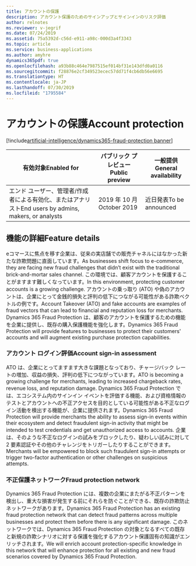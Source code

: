 ```yaml
---
title: アカウントの保護
description: アカウント保護のためのサインアップとサインインのリスク評価
author: relnotes
ms.reviewer: v-jegrif
ms.date: 07/24/2019
ms.assetid: 75a5392d-c56d-e911-a98c-000d3a4f3343
ms.topic: article
ms.service: business-applications
ms.author: amyhre
dynamics365pdf: true
ms.openlocfilehash: a93b88c464e7987515ef014bf31e143dfd0a0116
ms.sourcegitcommit: f28876e2cf349523ecec57dd71f4cb6db56e6695
ms.translationtype: HT
ms.contentlocale: ja-JP
ms.lasthandoff: 07/30/2019
ms.locfileid: "1795584"
---
```

# <a name="account-protection"></a><span data-ttu-id="d5d21-103">アカウントの保護</span><span class="sxs-lookup"><span data-stu-id="d5d21-103">Account protection</span></span>
[!include[artificial-intelligence/dynamics365-fraud-protection banner](../includes/artificial-intelligence/dynamics365-fraud-protection.md)]

| <span data-ttu-id="d5d21-104">有効対象</span><span class="sxs-lookup"><span data-stu-id="d5d21-104">Enabled for</span></span>    |  <span data-ttu-id="d5d21-105">パブリック プレビュー</span><span class="sxs-lookup"><span data-stu-id="d5d21-105">Public preview</span></span> | <span data-ttu-id="d5d21-106">一般提供</span><span class="sxs-lookup"><span data-stu-id="d5d21-106">General availability</span></span> | 
| ---------- | ---------- |---------- |
|<span data-ttu-id="d5d21-107">エンド ユーザー、管理者/作成者による有効化、またはアナリスト</span><span class="sxs-lookup"><span data-stu-id="d5d21-107">End users by admins, makers, or analysts</span></span>|<span data-ttu-id="d5d21-108">2019 年 10 月</span><span class="sxs-lookup"><span data-stu-id="d5d21-108">October 2019</span></span>| <span data-ttu-id="d5d21-109">近日発表</span><span class="sxs-lookup"><span data-stu-id="d5d21-109">To be announced</span></span>|






## <a name="feature-details"></a><span data-ttu-id="d5d21-110">機能の詳細</span><span class="sxs-lookup"><span data-stu-id="d5d21-110">Feature details</span></span>
<!--feature detail start -->
<span data-ttu-id="d5d21-111">eコマースに焦点を移す企業は、従来の実店舗での販売チャネルにはなかった新たな詐欺問題に直面しています。</span><span class="sxs-lookup"><span data-stu-id="d5d21-111">As businesses shift focus to e-commerce, they are facing new fraud challenges that didn’t exist with the traditional brick-and-mortar sales channel.</span></span> <span data-ttu-id="d5d21-112">この環境では、顧客アカウントを保護することがますます難しくなっています。</span><span class="sxs-lookup"><span data-stu-id="d5d21-112">In this environment, protecting customer accounts is a growing challenge.</span></span> <span data-ttu-id="d5d21-113">アカウントの乗っ取り (ATO) や偽のアカウントは、企業にとって金銭的損失と評判の低下につながる可能性がある詐欺ベクトルの例です。</span><span class="sxs-lookup"><span data-stu-id="d5d21-113">Account Takeover (ATO) and fake accounts are examples of fraud vectors that can lead to financial and reputation loss for merchants.</span></span> <span data-ttu-id="d5d21-114">Dynamics 365 Fraud Protection は、顧客のアカウントを保護するための機能を企業に提供し、既存の購入保護機能を強化します。</span><span class="sxs-lookup"><span data-stu-id="d5d21-114">Dynamics 365 Fraud Protection will provide features to businesses to protect their customers' accounts and will augment existing purchase protection capabilities.</span></span>

### <a name="account-sign-in-assessment"></a><span data-ttu-id="d5d21-115">アカウント ログイン評価</span><span class="sxs-lookup"><span data-stu-id="d5d21-115">Account sign-in assessment</span></span>
<span data-ttu-id="d5d21-116">ATO は、企業にとってますます大きな課題となっており、チャージバック レートの増加、収益の損失、評判の低下につながっています。</span><span class="sxs-lookup"><span data-stu-id="d5d21-116">ATO is becoming a growing challenge for merchants, leading to increased chargeback rates, revenue loss, and reputation damage.</span></span> <span data-ttu-id="d5d21-117">Dynamics 365 Fraud Protection では、エコシステム内のサインイン イベントを評価する機能、および資格情報のテストとアカウントへの不正アクセスを目的としている可能性がある不正なログイン活動を検出する機能が、企業に提供されます。</span><span class="sxs-lookup"><span data-stu-id="d5d21-117">Dynamics 365 Fraud Protection will provide merchants the ability to assess sign-in events within their ecosystem and detect fraudulent sign-in activity that might be intended to test credentials and get unauthorized access to accounts.</span></span> <span data-ttu-id="d5d21-118">企業は、そのような不正なログインの試みをブロックしたり、疑わしい試みに対して 2 要素認証やその他のチャレンジをトリガーしたりすることができます。</span><span class="sxs-lookup"><span data-stu-id="d5d21-118">Merchants will be empowered to block such fraudulent sign-in attempts or trigger two-factor authentication or other challenges on suspicious attempts.</span></span>

### <a name="fraud-protection-network"></a><span data-ttu-id="d5d21-119">不正保護ネットワーク</span><span class="sxs-lookup"><span data-stu-id="d5d21-119">Fraud protection network</span></span>
<span data-ttu-id="d5d21-120">Dynamics 365 Fraud Protection には、複数の企業にまたがる不正パターンを検出し、重大な損害が発生する前にそれらを防ぐことができる、既存の詐欺防止ネットワークがあります。</span><span class="sxs-lookup"><span data-stu-id="d5d21-120">Dynamics 365 Fraud Protection has an existing fraud protection network that can detect fraud patterns across multiple businesses and protect them before there is any significant damage.</span></span> <span data-ttu-id="d5d21-121">このネットワークでは、Dynamics 365 Fraud Protection の対象となるすべての既存と新規の詐欺シナリオに対する保護を強化するアカウント保護固有の知識がエンリッチされます。</span><span class="sxs-lookup"><span data-stu-id="d5d21-121">We will enrich account protection-specific knowledge in this network that will enhance protection for all existing and new fraud scenarios covered by Dynamics 365 Fraud Protection.</span></span>
<!--feature detail end -->











